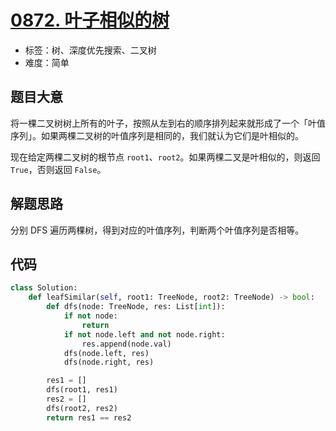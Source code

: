 # [0872. 叶子相似的树](https://leetcode-cn.com/problems/leaf-similar-trees)

- 标签：树、深度优先搜索、二叉树
- 难度：简单

## 题目大意

将一棵二叉树树上所有的叶子，按照从左到右的顺序排列起来就形成了一个「叶值序列」。如果两棵二叉树的叶值序列是相同的，我们就认为它们是叶相似的。

现在给定两棵二叉树的根节点 `root1`、`root2`。如果两棵二叉是叶相似的，则返回 `True`，否则返回 `False`。

## 解题思路

分别 DFS 遍历两棵树，得到对应的叶值序列，判断两个叶值序列是否相等。

## 代码

```Python
class Solution:
    def leafSimilar(self, root1: TreeNode, root2: TreeNode) -> bool:
        def dfs(node: TreeNode, res: List[int]):
            if not node:
                return
            if not node.left and not node.right:
                res.append(node.val)
            dfs(node.left, res)
            dfs(node.right, res)

        res1 = []
        dfs(root1, res1)
        res2 = []
        dfs(root2, res2)
        return res1 == res2
```

